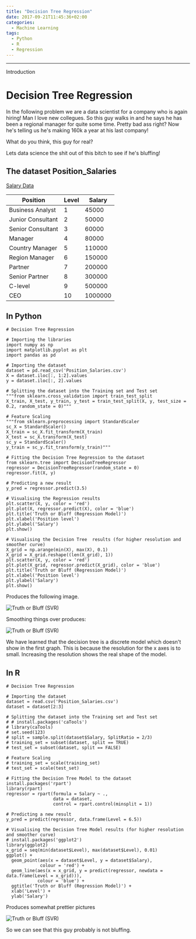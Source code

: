```yaml
---
title: "Decision Tree Regression"
date: 2017-09-21T11:45:36+02:00
categories:
  - Machine Learning
tags:
  - Python
  - R
  - Regression
---
```


---

Introduction

# Decision Tree Regression

In the following problem we are a data scientist for a company who is again hiring! Man I love new collegues. So this guy walks in and he says he has been a regional manager for quite some time. Pretty bad ass right? Now he's telling us he's making 160k a year at his last company!

What do you think, this guy for real?

Lets data science the shit out of this bitch to see if he's bluffing!

## The dataset Position_Salaries

[Salary Data](/data/Position_Salaries.csv)

| Position          | Level | Salary  |
|-------------------|-------|---------|
| Business Analyst  | 1     | 45000   |
| Junior Consultant | 2     | 50000   |
| Senior Consultant | 3     | 60000   |
| Manager           | 4     | 80000   |
| Country Manager   | 5     | 110000  |
| Region Manager    | 6     | 150000  |
| Partner           | 7     | 200000  |
| Senior Partner    | 8     | 300000  |
| C-level           | 9     | 500000  |
| CEO               | 10    | 1000000 |

## In Python

~~~
# Decision Tree Regression

# Importing the libraries
import numpy as np
import matplotlib.pyplot as plt
import pandas as pd

# Importing the dataset
dataset = pd.read_csv('Position_Salaries.csv')
X = dataset.iloc[:, 1:2].values
y = dataset.iloc[:, 2].values

# Splitting the dataset into the Training set and Test set
"""from sklearn.cross_validation import train_test_split
X_train, X_test, y_train, y_test = train_test_split(X, y, test_size = 0.2, random_state = 0)"""

# Feature Scaling
"""from sklearn.preprocessing import StandardScaler
sc_X = StandardScaler()
X_train = sc_X.fit_transform(X_train)
X_test = sc_X.transform(X_test)
sc_y = StandardScaler()
y_train = sc_y.fit_transform(y_train)"""

# Fitting the Decision Tree Regression to the dataset
from sklearn.tree import DecisionTreeRegressor
regressor = DecisionTreeRegressor(random_state = 0)
regressor.fit(X, y)

# Predicting a new result
y_pred = regressor.predict(3.5)

# Visualising the Regression results
plt.scatter(X, y, color = 'red')
plt.plot(X, regressor.predict(X), color = 'blue')
plt.title('Truth or Bluff (Regression Model)')
plt.xlabel('Position level')
plt.ylabel('Salary')
plt.show()

# Visualising the Decision Tree  results (for higher resolution and smoother curve)
X_grid = np.arange(min(X), max(X), 0.1)
X_grid = X_grid.reshape((len(X_grid), 1))
plt.scatter(X, y, color = 'red')
plt.plot(X_grid, regressor.predict(X_grid), color = 'blue')
plt.title('Truth or Bluff (Regression Model)')
plt.xlabel('Position level')
plt.ylabel('Salary')
plt.show()
~~~

Produces the following image.

![Truth or Bluff (SVR)](/images/dctr1.png)

Smoothing things over produces:

![Truth or Bluff (SVR)](/images/dctr2.png)

We have learned that the decision tree is a discrete model which doesn't show in the first graph. This is because the resolution for the x axes is to small. Increasing the resolution shows the real shape of the model.

## In R

~~~
# Decision Tree Regression

# Importing the dataset
dataset = read.csv('Position_Salaries.csv')
dataset = dataset[2:3]

# Splitting the dataset into the Training set and Test set
# # install.packages('caTools')
# library(caTools)
# set.seed(123)
# split = sample.split(dataset$Salary, SplitRatio = 2/3)
# training_set = subset(dataset, split == TRUE)
# test_set = subset(dataset, split == FALSE)

# Feature Scaling
# training_set = scale(training_set)
# test_set = scale(test_set)

# Fitting the Decision Tree Model to the dataset
install.packages('rpart')
library(rpart)
regressor = rpart(formula = Salary ~ .,
                  data = dataset,
                  control = rpart.control(minsplit = 1))

# Predicting a new result
y_pred = predict(regressor, data.frame(Level = 6.5))

# Visualising the Decision Tree Model results (for higher resolution and smoother curve)
# install.packages('ggplot2')
library(ggplot2)
x_grid = seq(min(dataset$Level), max(dataset$Level), 0.01)
ggplot() +
  geom_point(aes(x = dataset$Level, y = dataset$Salary),
             colour = 'red') +
  geom_line(aes(x = x_grid, y = predict(regressor, newdata = data.frame(Level = x_grid))),
            colour = 'blue') +
  ggtitle('Truth or Bluff (Regression Model)') +
  xlab('Level') +
  ylab('Salary')
  ~~~

  Produces somewhat prettier pictures

  ![Truth or Bluff (SVR)](/images/dtrr1.png)



  So we can see that this guy probably is not bluffing.
